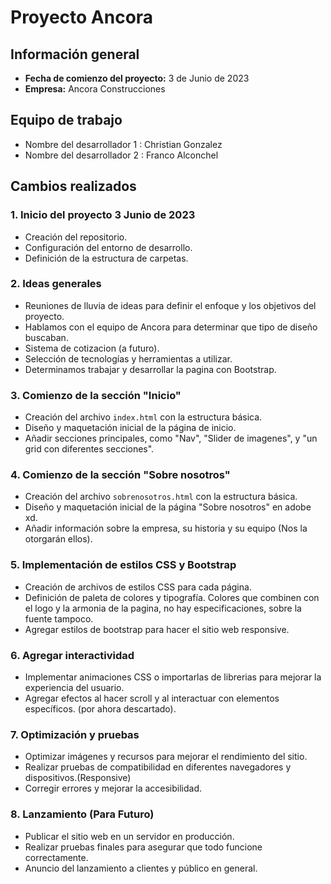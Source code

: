 # Proyecto Ancora

## Información general
- **Fecha de comienzo del proyecto:** 3 de Junio de 2023
- **Empresa:** Ancora Construcciones

## Equipo de trabajo
- Nombre del desarrollador 1 : Christian Gonzalez
- Nombre del desarrollador 2 : Franco Alconchel

## Cambios realizados

### 1. Inicio del proyecto 3 Junio de 2023
- Creación del repositorio.
- Configuración del entorno de desarrollo.
- Definición de la estructura de carpetas.

### 2. Ideas generales
- Reuniones de lluvia de ideas para definir el enfoque y los objetivos del proyecto.
- Hablamos con el equipo de Ancora para determinar que tipo de diseño buscaban.
- Sistema de cotizacion (a futuro).
- Selección de tecnologías y herramientas a utilizar.
- Determinamos trabajar y desarrollar la pagina con Bootstrap.

### 3. Comienzo de la sección "Inicio"
- Creación del archivo `index.html` con la estructura básica.
- Diseño y maquetación inicial de la página de inicio.
- Añadir secciones principales, como "Nav", "Slider de imagenes",  y "un grid con diferentes secciones".

### 4. Comienzo de la sección "Sobre nosotros"
- Creación del archivo `sobrenosotros.html` con la estructura básica.
- Diseño y maquetación inicial de la página "Sobre nosotros" en adobe xd.
- Añadir información sobre la empresa, su historia y su equipo (Nos la otorgarán ellos).

### 5. Implementación de estilos CSS y Bootstrap
- Creación de archivos de estilos CSS para cada página.
- Definición de paleta de colores y tipografía. Colores que combinen con el logo y la armonia de la pagina, no hay especificaciones, sobre la fuente tampoco.
- Agregar estilos de bootstrap para hacer el sitio web responsive.

### 6. Agregar interactividad
- Implementar animaciones CSS o importarlas de librerias para mejorar la experiencia del usuario.
- Agregar efectos al hacer scroll y al interactuar con elementos específicos. (por ahora descartado).

### 7. Optimización y pruebas
- Optimizar imágenes y recursos para mejorar el rendimiento del sitio.
- Realizar pruebas de compatibilidad en diferentes navegadores y dispositivos.(Responsive)
- Corregir errores y mejorar la accesibilidad.

### 8. Lanzamiento (Para Futuro)
- Publicar el sitio web en un servidor en producción.
- Realizar pruebas finales para asegurar que todo funcione correctamente.
- Anuncio del lanzamiento a clientes y público en general.
